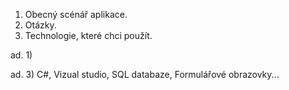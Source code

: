 1) Obecný scénář aplikace.
2) Otázky.
3) Technologie, které chci použít.

ad. 1) 

ad. 3) C#, Vizual studio, SQL databaze, Formulářové obrazovky...